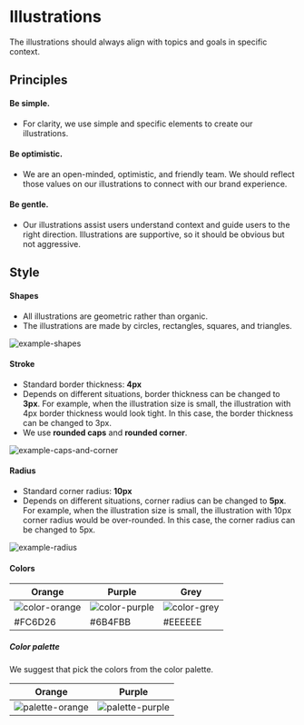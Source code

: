 # Illustrations

The illustrations should always align with topics and goals in specific context.

## Principles

#### Be simple.
- For clarity, we use simple and specific elements to create our illustrations.

#### Be optimistic.
- We are an open-minded, optimistic, and friendly team. We should reflect those values on our illustrations to connect with our brand experience.

#### Be gentle.
- Our illustrations assist users understand context and guide users to the right direction. Illustrations are supportive, so it should be obvious but not aggressive. 


## Style

#### Shapes
- All illustrations are geometric rather than organic. 
- The illustrations are made by circles, rectangles, squares, and triangles. 

![example-shapes]()

#### Stroke
- Standard border thickness: **4px**
- Depends on different situations, border thickness can be changed to **3px**. For example, when the illustration size is small, the illustration with 4px border thickness would look tight. In this case, the border thickness can be changed to 3px.
- We use **rounded caps** and **rounded corner**.

![example-caps-and-corner]()

#### Radius
- Standard corner radius: **10px**
- Depends on different situations, corner radius can be changed to **5px**. For example, when the illustration size is small, the illustration with 10px corner radius would be over-rounded. In this case, the corner radius can be changed to 5px.

![example-radius]()

#### Colors

| Orange | Purple | Grey |
| -------- | -------- | -------- |
| ![color-orange]() | ![color-purple]() | ![color-grey]() |
| #FC6D26   | #6B4FBB | #EEEEEE |

##### Color palette
We suggest that pick the colors from the color palette. 

| Orange | Purple |
| -------- | -------- | 
| ![palette-orange]() | ![palette-purple]() | 


